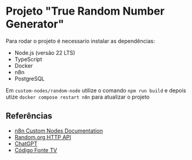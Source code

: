 # Projeto "True Random Number Generator"

Para rodar o projeto é necessario instalar as dependências:
- Node.js (versão 22 LTS)
- TypeScript
- Docker 
- n8n 
- PostgreSQL

Em `custom-nodes/random-node` utilize o comando `npm run build` e depois utize `docker compose restart n8n` para atualizar o projeto


## Referências 
- [n8n Custom Nodes Documentation](https://docs.n8n.io/nodes/creating-nodes/)
- [Random.org HTTP API](https://api.random.org/)
- [ChatGPT](https://chat.openai.com/)
- [Código Fonte TV](https://www.youtube.com/watch?v=UDWEAMwS7rg)
